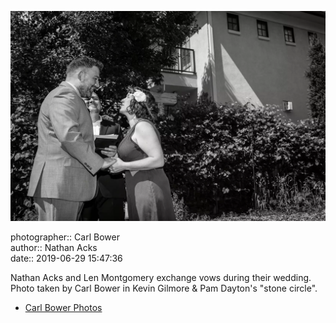 ![Nathan Acks and Len Montgomery exchange vows](assets/2019-06-29-set-1-the-ceremony-31.webp)

photographer:: Carl Bower  
author:: Nathan Acks  
date:: 2019-06-29 15:47:36

Nathan Acks and Len Montgomery exchange vows during their wedding. Photo taken by Carl Bower in Kevin Gilmore & Pam Dayton's "stone circle".

* [Carl Bower Photos](https://carlbowerphotos.com)
